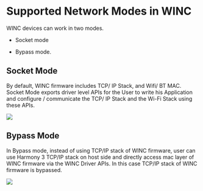 # Supported Network Modes in WINC

WINC devices can work in two modes.

-   Socket mode

-   Bypass mode.


## Socket Mode

By default, WINC firmware includes TCP/ IP Stack, and Wifi/ BT MAC. Socket Mode exports driver level APIs for the User to write his Application and configure / communicate the TCP/ IP Stack and the Wi-Fi Stack using these APIs.

![](GUID-AA5DC7D2-E0C3-448A-9145-8A8BC1603867-low.png)

## Bypass Mode

In Bypass mode, instead of using TCP/IP stack of WINC firmware, user can use Harmony 3 TCP/IP stack on host side and directly access mac layer of WINC firmware via the WINC Driver APIs. In this case TCP/IP stack of WINC firmware is bypassed.

![](GUID-EB517BA8-98A9-46B7-B217-17A76E256862-low.png)

